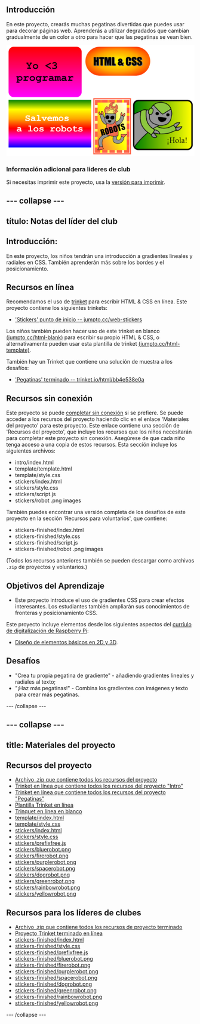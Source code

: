## Introducción

En este proyecto, crearás muchas pegatinas divertidas que puedes usar para decorar páginas web. Aprenderás a utilizar degradados que cambian gradualmente de un color a otro para hacer que las pegatinas se vean bien.

![captura de pantalla](images/stickers-finished.png)

### Información adicional para líderes de club

Si necesitas imprimir este proyecto, usa la [versión para imprimir](https://projects.raspberrypi.org/en/projects/stickers/print).

## \--- collapse \---

## título: Notas del líder del club

## Introducción:

En este proyecto, los niños tendrán una introducción a gradientes lineales y radiales en CSS. También aprenderán más sobre los bordes y el posicionamiento.

## Recursos en línea

Recomendamos el uso de [ trinket](https://trinket.io/) para escribir HTML & CSS en línea. Este proyecto contiene los siguientes trinkets:

* ['Stickers' punto de inicio -- jumpto.cc/web-stickers](http://jumpto.cc/web-stickers)

Los niños también pueden hacer uso de este trinket en blanco [(jumpto.cc/html-blank)](http://jumpto.cc/html-blank) para escribir su propio HTML & CSS, o alternativamente pueden usar esta plantilla de trinket [(jumpto.cc/html-template)](http://jumpto.cc/html-template).

También hay un Trinket que contiene una solución de muestra a los desafíos:

* ['Pegatinas' terminado -- trinket.io/html/bb4e538e0a](https://trinket.io/html/bb4e538e0a)

## Recursos sin conexión

Este proyecto se puede [completar sin conexión](https://www.codeclubprojects.org/en-GB/resources/webdev-working-offline/) si se prefiere. Se puede acceder a los recursos del proyecto haciendo clic en el enlace 'Materiales del proyecto' para este proyecto. Este enlace contiene una sección de 'Recursos del proyecto', que incluye los recursos que los niños necesitarán para completar este proyecto sin conexión. Asegúrese de que cada niño tenga acceso a una copia de estos recursos. Esta sección incluye los siguientes archivos:

* intro/index.html
* template/template.html
* template/style.css
* stickers/index.html
* stickers/style.css
* stickers/script.js
* stickers/robot .png images

También puedes encontrar una versión completa de los desafíos de este proyecto en la sección 'Recursos para voluntarios', que contiene:

* stickers-finished/index.html
* stickers-finished/style.css
* stickers-finished/script.js
* stickers-finished/robot .png images

(Todos los recursos anteriores también se pueden descargar como archivos `.zip` de proyectos y voluntarios.)

## Objetivos del Aprendizaje

* Este proyecto introduce el uso de gradientes CSS para crear efectos interesantes. Los estudiantes también ampliarán sus conocimientos de fronteras y posicionamiento CSS. 

Este proyecto incluye elementos desde los siguientes aspectos del [curríulo de digitalización de Raspberry Pi](http://rpf.io/curriculum):

* [Diseño de elementos básicos en 2D y 3D](https://www.raspberrypi.org/curriculum/design/creator).

## Desafíos

* "Crea tu propia pegatina de gradiente" - añadiendo gradientes lineales y radiales al texto;
* "¡Haz más pegatinas!" - Combina los gradientes con imágenes y texto para crear más pegatinas.

\--- /collapse \---

## \--- collapse \---

## title: Materiales del proyecto

## Recursos del proyecto

* [Archivo .zip que contiene todos los recursos del proyecto](resources/stickers-project-resources.zip)
* [Trinket en línea que contiene todos los recursos del proyecto "Intro"](http://jumpto.cc/web-intro)
* [Trinket en línea que contiene todos los recursos del proyecto "Pegatinas"](http://jumpto.cc/web-stickers)
* [Plantilla Trinket en línea](http://jumpto.cc/trinket-template)
* [Trinquet en línea en blanco](http://jumpto.cc/trinket-blank)
* [template/index.html](resources/template-index.html)
* [template/style.css](resources/template-style.css)
* [stickers/index.html](resources/stickers-index.html)
* [stickers/style.css](resources/stickers-style.css)
* [stickers/prefixfree.js](resources/stickers-prefixfree.js)
* [stickers/bluerobot.png](resources/stickers-bluerobot.png)
* [stickers/firerobot.png](resources/stickers-firerobot.png)
* [stickers/purplerobot.png](resources/stickers-purplerobot.png)
* [stickers/spacerobot.png](resources/stickers-spacerobot.png)
* [stickers/dogrobot.png](resources/stickers-dogrobot.png)
* [stickers/greenrobot.png](resources/stickers-greenrobot.png)
* [stickers/rainbowrobot.png](resources/stickers-rainbowrobot.png)
* [stickers/yellowrobot.png](resources/stickers-yellowrobot.png)

## Recursos para los líderes de clubes

* [Archivo .zip que contiene todos los recursos de proyecto terminado](resources/stickers-volunteer-resources.zip)
* [Proyecto Trinket terminado en línea](https://trinket.io/html/bb4e538e0a)
* [stickers-finished/index.html](resources/stickers-finished-index.html)
* [stickers-finished/style.css](resources/stickers-finished-style.css)
* [stickers-finished/prefixfree.js](resources/stickers-finished-prefixfree.js)
* [stickers-finished/bluerobot.png](resources/stickers-finished-bluerobot.png)
* [stickers-finished/firerobot.png](resources/stickers-finished-firerobot.png)
* [stickers-finished/purplerobot.png](resources/stickers-finished-purplerobot.png)
* [stickers-finished/spacerobot.png](resources/stickers-finished-spacerobot.png)
* [stickers-finished/dogrobot.png](resources/stickers-finished-dogrobot.png)
* [stickers-finished/greenrobot.png](resources/stickers-finished-greenrobot.png)
* [stickers-finished/rainbowrobot.png](resources/stickers-finished-rainbowrobot.png)
* [stickers-finished/yellowrobot.png](resources/stickers-finished-yellowrobot.png)

\--- /collapse \---